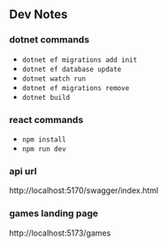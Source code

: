 ## Dev Notes

### dotnet commands

- `dotnet ef migrations add init`
- `dotnet ef database update`
- `dotnet watch run`
- `dotnet ef migrations remove`
- `dotnet build`

### react commands

- `npm install`
- `npm run dev`

### api url

http://localhost:5170/swagger/index.html

### games landing page

http://localhost:5173/games
